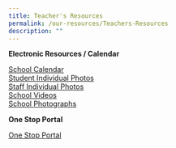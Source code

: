 ```yaml
---
title: Teacher's Resources
permalink: /our-resources/Teachers-Resources
description: ""
---
```

**Electronic Resources / Calendar**

[School Calendar](https://www.nanchiauhigh.moe.edu.sg/nchs/calendar)  
[Student Individual Photos](https://drive.google.com/drive/folders/0B0NLoi7jhnNmMHBTNjZhVWl4M1U?usp=sharing)  
[Staff Individual Photos](https://drive.google.com/drive/folders/0B0NLoi7jhnNmT0dSTkxMWkUyMlE?usp=sharing)  
[School Videos](https://drive.google.com/drive/folders/0B0NLoi7jhnNmcnZwdENPcU40TXM?usp=sharing)  
[School Photographs](https://drive.google.com/drive/folders/0B0NLoi7jhnNmNWFNV2c2OHdtdVE?usp=sharing)

**One Stop Portal**

[One Stop Portal](http://go.gov.sg/nchs-onestop-staff)
